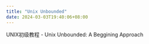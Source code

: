 ```yaml
---
title: "Unix Unbounded"
date: 2024-03-03T19:40:06+08:00
---
```


UNIX初级教程 - Unix Unbounded: A Beggining Approach

